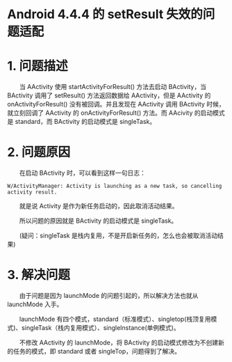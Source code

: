 # Android 4.4.4 的 setResult 失效的问题适配

# 1. 问题描述

　　当 AActivity 使用 startActivityForResult() 方法去启动 BActivity，当 BActivity 调用了 setResult() 方法返回数据给 AActivity，但是 AActivity 的 onActivityForResult() 没有被回调。并且发现在 AActivity 调用 BActivity 时候，就立刻回调了 AActivity 的 onActivityForResult() 方法。而 AAcivity 的启动模式是 standard，而 BActivity 的启动模式是 singleTask。

# 2. 问题原因

　　在启动 BActivity 时，可以看到这样一句日志：
```
W/ActivityManager: Activity is launching as a new task, so cancelling activity result.
```
　　就是说 Activity 是作为新任务启动的，因此取消活动结果。

　　所以问题的原因就是 BActivity 的启动模式是 singleTask。

　　(疑问：singleTask 是栈内复用，不是开启新任务的，怎么也会被取消活动结果)

# 3. 解决问题

　　由于问题是因为 launchMode 的问题引起的，所以解决方法也就从 launchMode 入手。

　　launchMode 有四个模式，standard（标准模式）、singletop(栈顶复用模式)、singleTask（栈内复用模式）、singleInstance(单例模式)。


　　不修改 AActivity 的 launchMode，将 BActivity 的启动模式修改为不创建新的任务的模式，即 standard 或者 singleTop，问题得到了解决。


